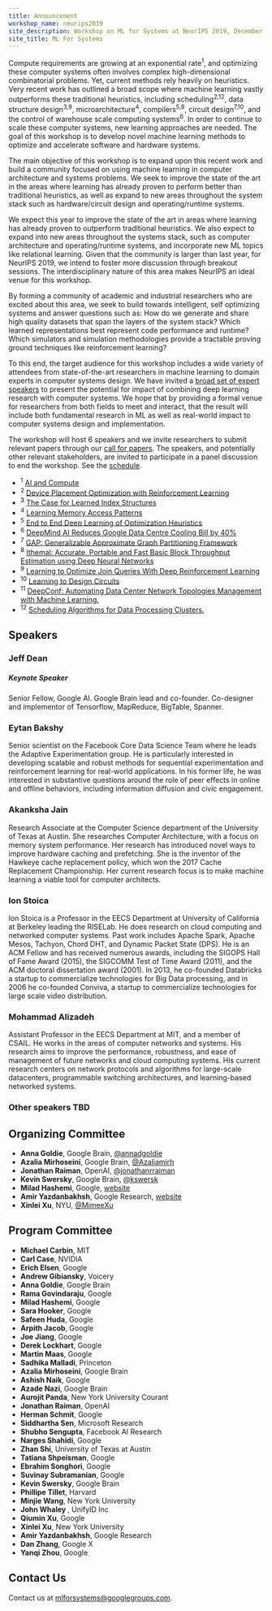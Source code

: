 ```yaml
---
title: Announcement
workshop_name: neurips2019
site_description: Workshop on ML for Systems at NeurIPS 2019, December 14th, 9AM-6PM Vancouver Convention Centre, West Level 2 202-204
site_title: ML For Systems
---
```


<div class="inner clearfix">
	<section class="main-content overview_section">
		<p>
			Compute requirements are growing at an exponential rate<sup>1</sup>, and optimizing these computer systems often involves complex high-dimensional combinatorial problems. Yet, current methods rely heavily on heuristics. Very recent work has outlined a broad scope where machine learning vastly outperforms these traditional heuristics, including scheduling<sup>2,12</sup>, data structure design<sup>3,9</sup>, microarchitecture<sup>4</sup>, compilers<sup>5,8</sup>, circuit design<sup>7,10</sup>, and the control of warehouse scale computing systems<sup>6</sup>. In order to continue to scale these computer systems, new learning approaches are needed. The goal of this workshop is to develop novel machine learning methods to optimize and accelerate software and hardware systems.
		</p>
	  	<p>
      		The main objective of this workshop is to expand upon this recent work and build a community focused on using machine learning in computer architecture and systems problems. We seek to improve the state of the art in the areas where learning has already proven to perform better than traditional heuristics, as well as expand to new areas throughout the system stack such as hardware/circuit design and operating/runtime systems.
	  	</p>
	  	<p>
	  		We expect this year to improve the state of the art in areas where learning has already proven to outperform traditional heuristics. We also expect to expand into new areas throughout the systems stack, such as computer architecture and operating/runtime systems, and incorporate new ML topics like relational learning. Given that the community is larger than last year, for NeurIPS 2019, we intend to foster more discussion through breakout sessions. The interdisciplinary nature of this area makes NeurIPS an ideal venue for this workshop.
	  	</p>
		<p>
			By forming a community of academic and industrial researchers who are excited about this area, we seek to build towards intelligent, self optimizing systems and answer questions such as: How do we generate and share high quality datasets that span the layers of the system stack? Which learned representations best represent code performance and runtime? Which simulators and simulation methodologies provide a tractable proving ground techniques like reinforcement learning?
		</p>
		<p>
			To this end, the target audience for this workshop includes a wide variety of attendees from state-of-the-art researchers in machine learning to domain experts in computer systems design. We have invited a <a href="#speakers">broad set of expert speakers</a> to present the potential for impact of combining deep learning research with computer systems. We hope that by providing a formal venue for researchers from both fields to meet and interact, that the result will include both fundamental research in ML as well as real-world impact to computer systems design and implementation.
		</p>
		<p>
			The workshop will host 6 speakers and we invite researchers to submit relevant papers through our <a href="/call_for_papers.html">call for papers</a>. The speakers, and potentially other relevant stakeholders, are invited to participate in a panel discussion to end the workshop. See the <a href="/schedule.html">schedule</a>.
		</p>
		<ul class="footnotes">
      <li><sup>1</sup> <a href="https://openai.com/blog/ai-and-compute/">AI and Compute</a></li>
      <li><sup>2</sup> <a href="https://arxiv.org/pdf/1706.04972.pdf">Device Placement Optimization with Reinforcement Learning</a></li>
      <li><sup>3</sup> <a href="https://arxiv.org/abs/1712.01208">The Case for Learned Index Structures</a></li>
      <li><sup>4</sup> <a href="https://arxiv.org/pdf/1803.02329.pdf">Learning Memory Access Patterns</a></li>
      <li><sup>5</sup> <a href="https://ieeexplore.ieee.org/document/8091247/?reload=true">End to End Deep Learning of Optimization Heuristics</a></li>
      <li><sup>6</sup> <a href="https://deepmind.com/blog/deepmind-ai-reduces-google-data-centre-cooling-bill-40/">DeepMind AI Reduces Google Data Centre Cooling Bill by 40%</a></li>
      <li><sup>7</sup> <a href="https://arxiv.org/pdf/1903.00614.pdf">GAP: Generalizable Approximate Graph Partitioning Framework</a></li>
      <li><sup>8</sup> <a href="https://arxiv.org/abs/1808.07412">Ithemal: Accurate, Portable and Fast Basic Block Throughput Estimation using Deep Neural Networks</a></li>
      <li><sup>9</sup> <a href="https://arxiv.org/abs/1808.03196">Learning to Optimize Join Queries With Deep Reinforcement Learning</a></li>
      <li><sup>10</sup> <a href="https://arxiv.org/abs/1812.02734">Learning to Design Circuits</a></li>
      <li><sup>11</sup> <a href="https://arxiv.org/abs/1712.03890">DeepConf: Automating Data Center Network Topologies Management with Machine Learning.</a></li>
      <li><sup>12</sup> <a href="https://arxiv.org/abs/1810.01963">Scheduling Algorithms for Data Processing Clusters.</a></li>
    </ul>
	</section>
</div>
<div class="speaker_section">
	<div class="inner clearfix">
		<section class="main-content">
			<h2 id="speakers">Speakers</h2>
			<div class="speaker-bio">
				<div class="img-holder" style="background-image: url(/assets/images/speakers/jeff_dean.jpg)"></div>
				<div>
					<h3>Jeff Dean</h3>
					<h5 class="keynote-speaker">Keynote Speaker</h5>
					<p>
					    Senior Fellow, Google AI. Google Brain lead and co-founder. Co-designer and implementor of Tensorflow, MapReduce, BigTable, Spanner.
					</p>
				</div>
			</div>
			<div class="speaker-bio">
				<div class="img-holder" style="background-image: url(/assets/images/speakers/eytan_bakshy.jpg)"></div>
				<div>
					<h3>Eytan Bakshy</h3>
					<p>
					    Senior scientist on the Facebook Core Data Science Team where he leads the Adaptive Experimentation group. He is particularly interested in developing scalable and robust methods for sequential experimentation and reinforcement learning for real-world applications. In his former life, he was interested in substantive questions around the role of peer effects in online and offline behaviors, including information diffusion and civic engagement.
					</p>
				</div>
			</div>
			<div class="speaker-bio">
				<div class="img-holder" style="background-image: url(/assets/images/speakers/akanksha_jain.jpg)"></div>
				<div>
					<h3>Akanksha Jain</h3>
					<p>
					    Research Associate at the Computer Science department of the University of Texas at Austin. She researches Computer Architecture, with a focus on memory system performance. Her research has introduced novel ways to improve hardware caching and prefetching. She is the inventor of the Hawkeye cache replacement policy, which won the 2017 Cache Replacement Championship. Her current research focus is to make machine learning a viable tool for computer architects.
					</p>
				</div>
			</div>
			<div class="speaker-bio">
				<div class="img-holder" style="background-image: url(/assets/images/speakers/ion_stoica.jpg)"></div>
				<div>
					<h3>Ion Stoica</h3>
					<p>
					    Ion Stoica is a Professor in the EECS Department at University of California at Berkeley leading the RISELab. He does research on cloud computing and networked computer systems. Past work includes Apache Spark, Apache Mesos, Tachyon, Chord DHT, and Dynamic Packet State (DPS). He is an ACM Fellow and has received numerous awards, including the SIGOPS Hall of Fame Award (2015), the SIGCOMM Test of Time Award (2011), and the ACM doctoral dissertation award (2001). In 2013, he co-founded Databricks a startup to commercialize technologies for Big Data processing, and in 2006 he co-founded Conviva, a startup to commercialize technologies for large scale video distribution.
					</p>
				</div>
			</div>
			<div class="speaker-bio">
				<div class="img-holder" style="background-image: url(/assets/images/speakers/mohammad_alizadeh.jpg)"></div>
				<div>
					<h3>Mohammad Alizadeh</h3>
					<p>
					    Assistant Professor in the EECS Department at MIT, and a member of CSAIL. He works in the areas of computer networks and systems. His research aims to improve the performance, robustness, and ease of management of future networks and cloud computing systems. His current research centers on network protocols and algorithms for large-scale datacenters, programmable switching architectures, and learning-based networked systems.
					</p>
				</div>
			</div>
			<!-- 
			<div class="speaker-bio">
				<div class="img-holder" style="background-image: url(/assets/images/speakers/vivienne_sze.jpg)"></div>
				<div>
					<h3>Vivienne Sze</h3>
					<p>
						Vivienne Sze is an Associate Professor in the Electrical Engineering and Computer Science Department at MIT. Her research interests include energy-efficient algorithms and architectures for portable multimedia applications. From September 2010 to July 2013, she was a Member of Technical Staff in the Systems and Applications R&D Center at Texas Instruments (TI), Dallas, TX, where she designed low-power algorithms and architectures for video coding. She also represented TI in the JCT-VC committee of ITU-T and ISO/IEC standards body during the development of High Efficiency Video Coding (HEVC), which received a Primetime Engineering Emmy Award. Within the committee, she was the primary coordinator of the core experiment on coefficient scanning and coding. She co-edited a book entitled High Efficiency Video Coding (HEVC) - Algorithms and Architecture (Springer, 2014).
					</p>
					<p>
						She is a recipient of the 2018 Facebook Faculty Award, the 2018 & 2017 Qualcomm Faculty Award, the 2018 & 2016 Google Faculty Research Award, the 2016 AFOSR Young Investigator Research Program (YIP) Award, the 2016 3M Non-Tenured Faculty Award, the 2014 DARPA Young Faculty Award, the 2007 DAC/ISSCC Student Design Contest Award, and a co-recipient of the 2018 Symposium on VLSI Circuits Best Student Paper Award, the 2017 CICC Outstanding Invited Paper Award, the 2016 IEEE Micro Top Picks Award and the 2008 A-SSCC Outstanding Design Award.
					</p>
				</div>
			</div><div class="speaker-bio">
				<div class="img-holder" style="background-image: url(/assets/images/speakers/oriol_vinyals.jpg)"></div>
				<div>
					<h3>Oriol Vinyals</h3>
					<p>
					    Oriol Vinyals is a Research Scientist at Google DeepMind, working in Deep Learning. Prior to joining DeepMind, Oriol was part of the Google Brain team. He holds a Ph.D. in EECS from University of California, Berkeley and is a recipient of the 2016 MIT TR35 innovator award. His research has been featured multiple times at the New York Times, BBC, etc., and his articles have been cited over 17000 times. His academic involvement includes program chair for the International Conference on Learning Representations (ICLR) of 2017, and 2018. He has also been an area chair for many editions of the NeurIPS and ICML conferences. At DeepMind he continues working on his areas of interest, which include artificial intelligence, with particular emphasis on machine learning, deep learning and reinforcement learning.
					</p>
				</div>
			</div>
		-->
			<div class="speaker-bio">
				<div>
					<h3>Other speakers TBD</h3>
				</div>
			</div>
		</section>
	</div>
</div>
<div class="organizers-section">
	<div class="inner clearfix">
		<section class="main-content">
			<h2>Organizing Committee</h2>
			<ul>
				<li><b>Anna Goldie</b>, Google Brain, <a href="https://twitter.com/annadgoldie">@annadgoldie</a></li>
				<li><b>Azalia Mirhoseini</b>, Google Brain, <a href="https://twitter.com/Azaliamirh">@Azaliamirh</a></li>
				<li><b>Jonathan Raiman</b>, OpenAI, <a href="https://twitter.com/jonathanrraiman">@jonathanrraiman</a></li>
				<li><b>Kevin Swersky</b>, Google Brain, <a href="https://twitter.com/kswersk">@kswersk</a></li>
				<li><b>Milad Hashemi</b>, Google, <a href="https://hps.ece.utexas.edu/people/miladh/">website</a></li>
				<li><b>Amir Yazdanbakhsh</b>, Google Research, <a href="https://www.cc.gatech.edu/~ayazdanb/">website</a></li>
				<li><b>Xinlei Xu</b>, NYU, <a href="https://twitter.com/MimeeXu">@MimeeXu</a></li>
			</ul>
			<h2>Program Committee</h2>
			<ul>
				<li><b>Michael Carbin</b>, MIT</li>
				<li><b>Carl Case</b>, NVIDIA</li>
				<li><b>Erich Elsen</b>, Google</li>
				<li><b>Andrew Gibiansky</b>, Voicery</li>
				<li><b>Anna Goldie</b>, Google Brain</li>
				<li><b>Rama Govindaraju</b>, Google</li>
				<li><b>Milad Hashemi</b>, Google</li>
				<li><b>Sara Hooker</b>, Google</li>
				<li><b>Safeen Huda</b>, Google</li>
				<li><b>Arpith Jacob</b>, Google</li>
				<li><b>Joe Jiang</b>, Google</li>
				<li><b>Derek Lockhart</b>, Google</li>
				<li><b>Martin Maas</b>, Google</li>
				<li><b>Sadhika Malladi</b>, Princeton</li>
				<li><b>Azalia Mirhoseini</b>, Google Brain</li>
				<li><b>Ashish Naik</b>, Google</li>
				<li><b>Azade Nazi</b>, Google Brain</li>
				<li><b>Aurojit Panda</b>, New York University Courant</li>
				<li><b>Jonathan Raiman</b>, OpenAI</li>
				<li><b>Herman Schmit</b>, Google</li>
				<li><b>Siddhartha Sen</b>, Microsoft Research</li>
				<li><b>Shubho Sengupta</b>, Facebook AI Research</li>
				<li><b>Narges Shahidi</b>, Google</li>
				<li><b>Zhan Shi</b>, University of Texas at Austin</li>
				<li><b>Tatiana Shpeisman</b>, Google</li>
				<li><b>Ebrahim Songhori</b>, Google</li>
				<li><b>Suvinay Subramanian</b>, Google</li>
				<li><b>Kevin Swersky</b>, Google Brain</li>
				<li><b>Phillipe Tillet</b>, Harvard</li>
				<li><b>Minjie Wang</b>, New York University</li>
				<li><b>John Whaley </b>, UnifyID Inc</li>
				<li><b>Qiumin Xu</b>, Google</li>
				<li><b>Xinlei Xu</b>, New York University</li>
				<li><b>Amir Yazdanbakhsh</b>, Google Research</li>
				<li><b>Dan Zhang</b>, Google X</li>
				<li><b>Yanqi Zhou</b>, Google</li>
			</ul>
			<h2>Contact Us</h2>
			<p>
				Contact us at <a href="mailto:mlforsystems@googlegroups.com">mlforsystems@googlegroups.com</a>.
			</p>
		</section>
</div>
